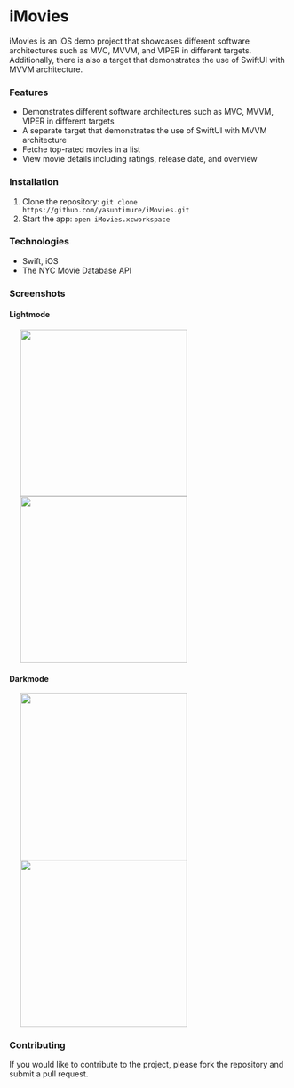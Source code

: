 # iMovies

iMovies is an iOS demo project that showcases different software architectures such as MVC, MVVM, and VIPER in different targets. Additionally, there is also a target that demonstrates the use of SwiftUI with MVVM architecture.

### Features
- Demonstrates different software architectures such as MVC, MVVM, VIPER in different targets
- A separate target that demonstrates the use of SwiftUI with MVVM architecture
- Fetche top-rated movies in a list
- View movie details including ratings, release date, and overview

### Installation
1. Clone the repository: `git clone https://github.com/yasuntimure/iMovies.git`
3. Start the app: `open iMovies.xcworkspace`

### Technologies
- Swift, iOS
- The NYC Movie Database API

### Screenshots
#### Lightmode

<p float="left">
  <img src="https://user-images.githubusercontent.com/58510802/212549113-cd48cadc-5b92-4828-9bb2-cc4032dd3864.png" width="300" hspace="20"/>
  <img src="https://user-images.githubusercontent.com/58510802/212549115-bb3140a0-264f-4f8d-bd33-0b684d4ca4dd.png" width="300" hspace="20"/>
</p>

#### Darkmode

<p float="left">
  <img src="https://user-images.githubusercontent.com/58510802/212549492-04d72967-470b-4427-a994-71d5a86ff826.png" width="300" hspace="20"/>
  <img src="https://user-images.githubusercontent.com/58510802/212549497-5e6e44af-7b20-410c-9ffb-988333cec6d6.png" width="300" hspace="20"/>
</p>


### Contributing
If you would like to contribute to the project, please fork the repository and submit a pull request.




